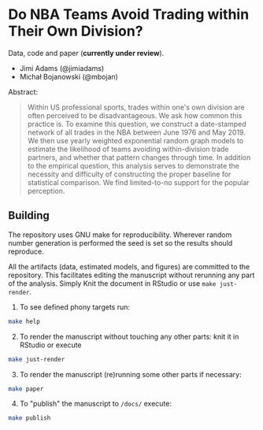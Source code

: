 # Do NBA Teams Avoid Trading within Their Own Division?

Data, code and paper (**currently under review**).

- Jimi Adams (@jimiadams)
- Michał Bojanowski  (@mbojan)

Abstract:

> Within US professional sports, trades within one's own division are often perceived to be disadvantageous. We ask how common this practice is. To examine this question, we construct a date-stamped network of all trades in the NBA between June 1976 and May 2019. We then use yearly weighted exponential random graph models to estimate the likelihood of teams avoiding within-division trade partners, and whether that pattern changes through time. In addition to the empirical question, this analysis serves to demonstrate the necessity and difficulty of constructing the proper baseline for statistical comparison. We find limited-to-no support for the popular perception.



## Building

The repository uses GNU make for reproducibility. Wherever random number generation is performed the seed is set so the results should reproduce.

All the artifacts (data, estimated models, and figures) are committed to the repository. This facilitates editing the manuscript without rerunning any part of the analysis. Simply Knit the document in RStudio or use `make just-render`.

1. To see defined phony targets run:

```sh
make help
```

2. To render the manuscript without touching any other parts: knit it in RStudio or execute

```sh
make just-render
```

3. To render the manuscript (re)running some other parts if necessary:

```sh
make paper
```

4. To "publish" the manuscript to `/docs/` execute:

```sh
make publish
```



